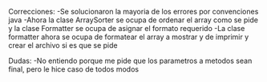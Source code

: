 Correcciones:
    -Se solucionaron la mayoria de los errores por convenciones java
    -Ahora la clase ArraySorter se ocupa de ordenar el array como se pide y la clase Formatter se ocupa de asignar el formato requerido
    -La clase formatter ahora se ocupa de formatear el array a mostrar y de imprimir y crear el archivo si es que se pide
    
Dudas: 
    -No entiendo porque me pide que los parametros a metodos sean final, pero le hice caso de todos modos
  